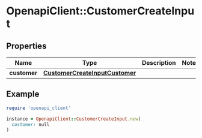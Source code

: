# OpenapiClient::CustomerCreateInput

## Properties

| Name | Type | Description | Notes |
| ---- | ---- | ----------- | ----- |
| **customer** | [**CustomerCreateInputCustomer**](CustomerCreateInputCustomer.md) |  |  |

## Example

```ruby
require 'openapi_client'

instance = OpenapiClient::CustomerCreateInput.new(
  customer: null
)
```

